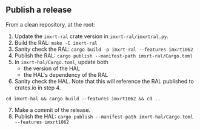 ## Publish a release

From a clean repository, at the root:

1. Update the `imxrt-ral` crate version in `imxrt-ral/imxrtral.py`.
2. Build the RAL: `make -C imxrt-ral`
3. Sanity check the RAL: `cargo build -p imxrt-ral --features imxrt1062`
4. Publish the RAL: `cargo publish --manifest-path imxrt-ral/Cargo.toml`
5. In `imxrt-hal/Cargo.toml`, update both
    - the version of the HAL
    - the HAL's dependency of the RAL
6. Sanity check the HAL. Note that this will reference the RAL published to crates.io in step 4.

```
cd imxrt-hal && cargo build --features imxrt1062 && cd ..
```

7. Make a commit of the release.
8. Publish the HAL: `cargo publish --manifest-path imxrt-hal/Cargo.toml --features imxrt1062`